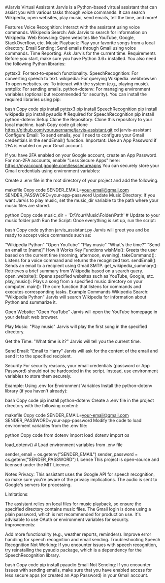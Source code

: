 #Jarvis Virtual Assistant
Jarvis is a Python-based virtual assistant that can assist you with various tasks through voice commands. It can search Wikipedia, open websites, play music, send emails, tell the time, and more!

Features
Voice Recognition: Interact with the assistant using voice commands.
Wikipedia Search: Ask Jarvis to search for information on Wikipedia.
Web Browsing: Open websites like YouTube, Google, StackOverflow, etc.
Music Playback: Play your favorite songs from a local directory.
Email Sending: Send emails through Gmail using voice commands.
Time Reporting: Ask Jarvis for the current time.
Requirements
Before you start, make sure you have Python 3.6+ installed. You also need the following Python libraries:

pyttsx3: For text-to-speech functionality.
SpeechRecognition: For converting speech to text.
wikipedia: For querying Wikipedia.
webbrowser: To open websites.
os: To interact with the system (e.g., playing music).
smtplib: For sending emails.
python-dotenv: For managing environment variables (optional but recommended for security).
You can install the required libraries using pip:

bash
Copy code
pip install pyttsx3
pip install SpeechRecognition
pip install wikipedia
pip install pyaudio  # Required for SpeechRecognition
pip install python-dotenv
Setup
Clone the Repository:
Clone this repository to your local machine.
bash
Copy code
git clone https://github.com/yourusername/jarvis-assistant.git
cd jarvis-assistant
Configure Email:
To send emails, you'll need to configure your Gmail credentials in the sendEmail() function.
Important: Use an App Password if 2FA is enabled on your Gmail account.

If you have 2FA enabled on your Google account, create an App Password.
For non-2FA accounts, enable "Less Secure Apps" here: https://myaccount.google.com/lesssecureapps
You can securely store your Gmail credentials using environment variables:

Create a .env file in the root directory of your project and add the following:

makefile
Copy code
SENDER_EMAIL=your-email@gmail.com
SENDER_PASSWORD=your-app-password
Update Music Directory:
If you want Jarvis to play music, set the music_dir variable to the path where your music files are stored.

python
Copy code
music_dir = 'D:\\Your\\Music\\Folder\\Path'  # Update to your music folder path
Run the Script:
Once everything is set up, run the script:

bash
Copy code
python jarvis_assistant.py
Jarvis will greet you and be ready to accept voice commands such as:

"Wikipedia Python"
"Open YouTube"
"Play music"
"What's the time?"
"Send an email to [name]"
How It Works
Key Functions
wishMe(): Greets the user based on the current time (morning, afternoon, evening).
takeCommand(): Listens for a voice command and returns the recognized text.
sendEmail(): Sends an email to a recipient using Gmail SMTP.
get_wikipedia_summary(): Retrieves a brief summary from Wikipedia based on a search query.
open_website(): Opens specified websites such as YouTube, Google, etc.
play_music(): Plays a song from a specified music directory on your computer.
main(): The core function that listens for commands and executes corresponding tasks.
Example Commands
Wikipedia Search:
"Wikipedia Python"
Jarvis will search Wikipedia for information about Python and summarize it.

Open Website:
"Open YouTube"
Jarvis will open the YouTube homepage in your default web browser.

Play Music:
"Play music"
Jarvis will play the first song in the specified directory.

Get the Time:
"What time is it?"
Jarvis will tell you the current time.

Send Email:
"Email to Harry"
Jarvis will ask for the content of the email and send it to the specified recipient.

Security
For security reasons, your email credentials (password or App Password) should not be hardcoded in the script. Instead, use environment variables to store them securely.

Example: Using .env for Environment Variables
Install the python-dotenv library (if you haven't already):

bash
Copy code
pip install python-dotenv
Create a .env file in the project directory with the following content:

makefile
Copy code
SENDER_EMAIL=your-email@gmail.com
SENDER_PASSWORD=your-app-password
Modify the code to load environment variables from the .env file:

python
Copy code
from dotenv import load_dotenv
import os

load_dotenv()  # Load environment variables from .env file

sender_email = os.getenv("SENDER_EMAIL")
sender_password = os.getenv("SENDER_PASSWORD")
License
This project is open-source and licensed under the MIT License.

Notes
Privacy:
This assistant uses the Google API for speech recognition, so make sure you're aware of the privacy implications. The audio is sent to Google's servers for processing.

Limitations:

The assistant relies on local files for music playback, so ensure the specified directory contains music files.
The Gmail login is done using a plain password, which is not recommended for production use. It's advisable to use OAuth or environment variables for security.
Improvements:

Add more functionality (e.g., weather reports, reminders).
Improve error handling for speech recognition and email sending.
Troubleshooting
Speech Recognition Not Working:
If you encounter issues with speech recognition, try reinstalling the pyaudio package, which is a dependency for the SpeechRecognition library.

bash
Copy code
pip install pyaudio
Email Not Sending:
If you encounter issues with sending emails, make sure that you have enabled access for less secure apps (or created an App Password) in your Gmail account.

